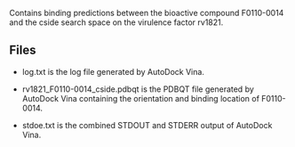 Contains binding predictions between the bioactive compound F0110-0014 and the cside search space on the virulence factor rv1821.

## Files

- log.txt is the log file generated by AutoDock Vina.

- rv1821_F0110-0014_cside.pdbqt is the PDBQT file generated by AutoDock Vina containing the orientation and binding location of F0110-0014.

- stdoe.txt is the combined STDOUT and STDERR output of AutoDock Vina.

